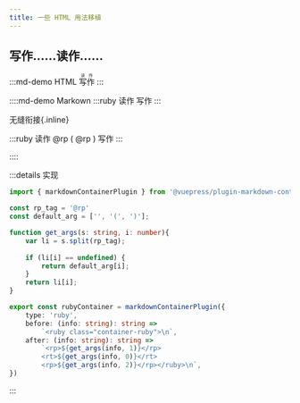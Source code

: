 ```yaml
---
title: 一些 HTML 用法移植
---
```


## 写作……读作……
:::md-demo HTML
<ruby>写作<rp>（</rp><rt>读作</rt><rp>）</rp></ruby>
:::

::::md-demo Markown
:::ruby 读作
写作
:::

无缝衔接{.inline}

:::ruby 读作 @rp ( @rp )
写作
:::

::::

:::details 实现
```typescript
import { markdownContainerPlugin } from '@vuepress/plugin-markdown-container'

const rp_tag = '@rp'
const default_arg = ['', '(', ')'];

function get_args(s: string, i: number){
    var li = s.split(rp_tag);
    
    if (li[i] == undefined) {
        return default_arg[i];
    } 
    return li[i];
}

export const rubyContainer = markdownContainerPlugin({
    type: 'ruby',
    before: (info: string): string => 
        `<ruby class="container-ruby">\n`,
    after: (info: string): string => 
        `<rp>${get_args(info, 1)}</rp>
        <rt>${get_args(info, 0)}</rt>
        <rp>${get_args(info, 2)}</rp></ruby>\n`,
})
```
:::

